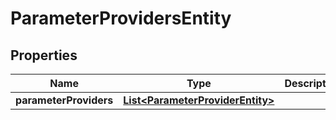 
# ParameterProvidersEntity

## Properties
Name | Type | Description | Notes
------------ | ------------- | ------------- | -------------
**parameterProviders** | [**List&lt;ParameterProviderEntity&gt;**](ParameterProviderEntity.md) |  |  [optional]



